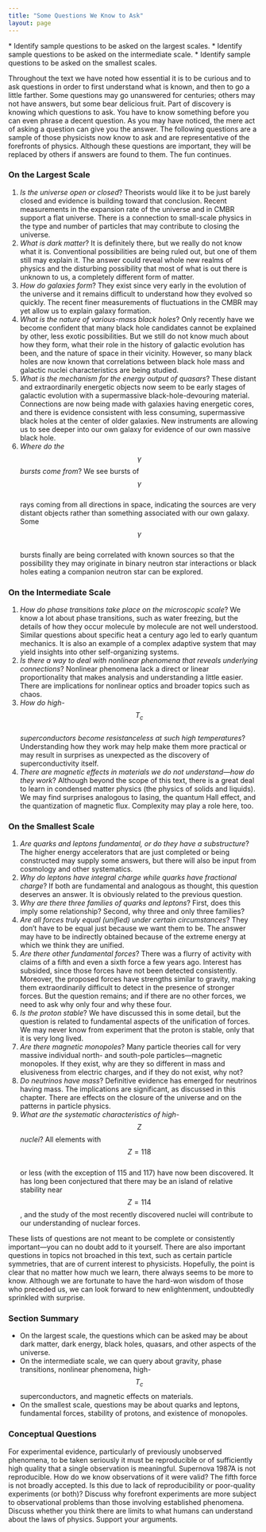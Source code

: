 ```yaml
---
title: "Some Questions We Know to Ask"
layout: page
---
```


<div class="abstract" markdown="1">
* Identify sample questions to be asked on the largest scales.
* Identify sample questions to be asked on the intermediate scale.
* Identify sample questions to be asked on the smallest scales.
</div>

Throughout the text we have noted how essential it is to be curious and to ask
questions in order to first understand what is known, and then to go a little
farther. Some questions may go unanswered for centuries; others may not have
answers, but some bear delicious fruit. Part of discovery is knowing which
questions to ask. You have to know something before you can even phrase a decent
question. As you may have noticed, the mere act of asking a question can give
you the answer. The following questions are a sample of those physicists now
know to ask and are representative of the forefronts of physics. Although these
questions are important, they will be replaced by others if answers are found to
them. The fun continues.

### On the Largest Scale

1. *Is the universe open or closed*? Theorists would like it to be just barely
   closed and evidence is building toward that conclusion. Recent measurements
   in the expansion rate of the universe and in CMBR support a flat universe.
   There is a connection to small-scale physics in the type and number of
   particles that may contribute to closing the universe.
2. *What is dark matter*? It is definitely there, but we really do not know what
   it is. Conventional possibilities are being ruled out, but one of them still
   may explain it. The answer could reveal whole new realms of physics and the
   disturbing possibility that most of what is out there is unknown to us, a
   completely different form of matter.
3. *How do galaxies form*? They exist since very early in the evolution of the
   universe and it remains difficult to understand how they evolved so quickly.
   The recent finer measurements of fluctuations in the CMBR may yet allow us to
   explain galaxy formation.
4. *What is the nature of various-mass black holes*? Only recently have we
   become confident that many black hole candidates cannot be explained by
   other, less exotic possibilities. But we still do not know much about how
   they form, what their role in the history of galactic evolution has been, and
   the nature of space in their vicinity. However, so many black holes are now
   known that correlations between black hole mass and galactic nuclei
   characteristics are being studied.
5. *What is the mechanism for the energy output of quasars*? These distant and
   extraordinarily energetic objects now seem to be early stages of galactic
   evolution with a supermassive black-hole-devouring material. Connections are
   now being made with galaxies having energetic cores, and there is evidence
   consistent with less consuming, supermassive black holes at the center of
   older galaxies. New instruments are allowing us to see deeper into our own
   galaxy for evidence of our own massive black hole.
6. *Where do the $$\gamma $$ bursts come from*? We see bursts of $$\gamma $$     
   rays coming from all directions in space, indicating the sources are very
   distant objects rather than something associated with our own galaxy. Some
   $$\gamma $$     
   bursts finally are being correlated with known sources so that the
   possibility they may originate in binary neutron star interactions or black
   holes eating a companion neutron star can be explored.

### On the Intermediate Scale

1. *How do phase transitions take place on the microscopic scale*? We know a lot
   about phase transitions, such as water freezing, but the details of how they
   occur molecule by molecule are not well understood. Similar questions about
   specific heat a century ago led to early quantum mechanics. It is also an
   example of a complex adaptive system that may yield insights into other
   self-organizing systems.
2. *Is there a way to deal with nonlinear phenomena that reveals underlying
   connections*? Nonlinear phenomena lack a direct or linear proportionality
   that makes analysis and understanding a little easier. There are implications
   for nonlinear optics and broader topics such as chaos.
3. *How do high- $${T}_{\text{c}} $$     
   superconductors become resistanceless at such high temperatures*?
   Understanding how they work may help make them more practical or may result
   in surprises as unexpected as the discovery of superconductivity itself.
4. *There are magnetic effects in materials we do not understand—how do they
   work*? Although beyond the scope of this text, there is a great deal to learn
   in condensed matter physics (the physics of solids and liquids). We may find
   surprises analogous to lasing, the quantum Hall effect, and the quantization
   of magnetic flux. Complexity may play a role here, too.

### On the Smallest Scale

1. *Are quarks and leptons fundamental, or do they have a substructure*? The
   higher energy accelerators that are just completed or being constructed may
   supply some answers, but there will also be input from cosmology and other
   systematics.
2. *Why do leptons have integral charge while quarks have fractional charge*? If
   both are fundamental and analogous as thought, this question deserves an
   answer. It is obviously related to the previous question.
3. *Why are there three families of quarks and leptons*? First, does this imply
   some relationship? Second, why three and only three families?
4. *Are all forces truly equal (unified) under certain circumstances*? They
   don’t have to be equal just because we want them to be. The answer may have
   to be indirectly obtained because of the extreme energy at which we think
   they are unified.
5. *Are there other fundamental forces*? There was a flurry of activity with
   claims of a fifth and even a sixth force a few years ago. Interest has
   subsided, since those forces have not been detected consistently. Moreover,
   the proposed forces have strengths similar to gravity, making them
   extraordinarily difficult to detect in the presence of stronger forces. But
   the question remains; and if there are no other forces, we need to ask why
   only four and why these four.
6. *Is the proton stable*? We have discussed this in some detail, but the
   question is related to fundamental aspects of the unification of forces. We
   may never know from experiment that the proton is stable, only that it is
   very long lived.
7. *Are there magnetic monopoles*? Many particle theories call for very massive
   individual north- and south-pole particles—magnetic monopoles. If they exist,
   why are they so different in mass and elusiveness from electric charges, and
   if they do not exist, why not?
8. *Do neutrinos have mass*? Definitive evidence has emerged for neutrinos
   having mass. The implications are significant, as discussed in this chapter.
   There are effects on the closure of the universe and on the patterns in
   particle physics.
9. *What are the systematic characteristics of high- $$Z $$ nuclei*? All elements with $$Z=118 $$     
   or less (with the exception of 115 and 117) have now been discovered. It has
   long been conjectured that there may be an island of relative stability near
   $$Z=114 $$ , and the study of the most recently discovered nuclei will
   contribute to our understanding of nuclear forces.

These lists of questions are not meant to be complete or consistently
important—you can no doubt add to it yourself. There are also important
questions in topics not broached in this text, such as certain particle
symmetries, that are of current interest to physicists. Hopefully, the point is
clear that no matter how much we learn, there always seems to be more to know.
Although we are fortunate to have the hard-won wisdom of those who preceded us,
we can look forward to new enlightenment, undoubtedly sprinkled with surprise.

### Section Summary

* On the largest scale, the questions which can be asked may be about dark
  matter, dark energy, black holes, quasars, and other aspects of the universe.
* On the intermediate scale, we can query about gravity, phase transitions,
  nonlinear phenomena, high- $${T}_{c} $$ superconductors, and magnetic effects
  on materials.
* On the smallest scale, questions may be about quarks and leptons, fundamental
  forces, stability of protons, and existence of monopoles.

### Conceptual Questions

<div class="exercise" data-element-type="conceptual-questions">
<div class="problem" markdown="1">
For experimental evidence, particularly of previously unobserved phenomena, to be taken seriously it must be reproducible or of sufficiently high quality that a single observation is meaningful. Supernova 1987A is not reproducible. How do we know observations of it were valid? The fifth force is not broadly accepted. Is this due to lack of reproducibility or poor-quality experiments (or both)? Discuss why forefront experiments are more subject to observational problems than those involving established phenomena.

</div>
</div>

<div class="exercise" data-element-type="conceptual-questions">
<div class="problem" markdown="1">
Discuss whether you think there are limits to what humans can understand about the laws of physics. Support your arguments.

</div>
</div>
